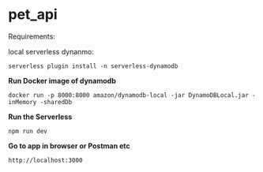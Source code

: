 # pet_api

Requirements:

local serverless dynanmo:

    serverless plugin install -n serverless-dynamodb

**Run Docker image of dynamodb**

    docker run -p 8000:8000 amazon/dynamodb-local -jar DynamoDBLocal.jar -inMemory -sharedDb

**Run the Serverless** 

    npm run dev

**Go to app in browser or Postman etc**

    http://localhost:3000